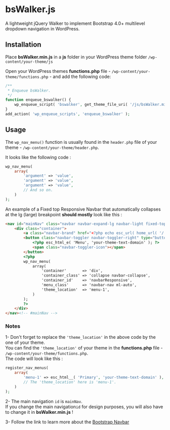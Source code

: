 # bsWalker.js
A lightweight jQuery Walker to implement Bootstrap 4.0+ multilevel dropdown navigation in WordPress.

## Installation

Place **bsWalker.min.js** in a **js** folder in your WordPress theme folder `/wp-content/your-theme/js`

Open your WordPress themes **functions.php** file - `/wp-content/your-theme/functions.php` - and add the following code:

```php
/**
 * Enqueue bsWalker.
 */
function enqueue_bswalker() {
    wp_enqueue_script( 'bswalker', get_theme_file_uri( '/js/bsWalker.min.js' ), array( 'jquery' ), filemtime( get_theme_file_path( '/js/bsWalker.min.js' ) ), true );
}
add_action( 'wp_enqueue_scripts', 'enqueue_bswalker' );
```

## Usage

The `wp_nav_menu()` function is usually found in the `header.php` file of your theme - `/wp-content/your-theme/header.php`.

It looks like the following code :

```php
wp_nav_menu(
    array(
        'argument' => 'value',
        'argument' => 'value',
        'argument' => 'value',
        // And so on.
    )
);
```

An example of a Fixed top Responsive Navbar that automatically collapses at the lg (large) breakpoint **should mostly** look like this :

```html
<nav id="mainNav" class="navbar navbar-expand-lg navbar-light fixed-top" role="navigation">
    <div class="container">
        <a class="navbar-brand" href="<?php echo esc_url( home_url( '/' ) ); ?>" rel="home"><?php bloginfo( 'name' ); ?></a>
        <button class="navbar-toggler navbar-toggler-right" type="button" data-toggle="collapse" data-target="#navbarResponsive" aria-controls="navbarResponsive" aria-expanded="false" aria-label="Toggle navigation">
            <?php esc_html_e( 'Menu', 'your-theme-text-domain' ); ?>
            <span class="navbar-toggler-icon"></span>
        </button>
        <?php
        wp_nav_menu(
            array(
                'container'       => 'div',
                'container_class' => 'collapse navbar-collapse',
                'container_id'    => 'navbarResponsive',
                'menu_class'      => 'navbar-nav ml-auto',
                'theme_location'  => 'menu-1',
            )
        );
        ?>
    </div>
</nav><!-- #mainNav -->
```

### Notes

1- Don't forget to replace the `'theme_location'` in the above code by the one of your theme.  
You can find the `'theme_location'` of your theme in the **functions.php** file - `/wp-content/your-theme/functions.php`.  
The code will look like this :
```php
register_nav_menus(
    array(
        'menu-1' => esc_html__( 'Primary', 'your-theme-text-domain' ),
        // The 'theme_location' here is 'menu-1'.
    )
);
```
2- The main navigation `id` is `mainNav`.  
If you change the main navigation`id` for design purposes, you will also have to change it in **bsWalker.min.js** !

3- Follow the link to learn more about the [Bootstrap Navbar](https://getbootstrap.com/docs/4.3/components/navbar/)

